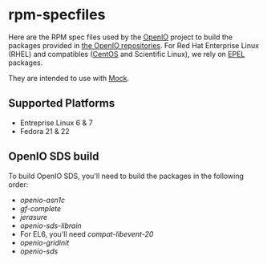 rpm-specfiles
=======

Here are the RPM spec files used by the [OpenIO](http://openio.io) project to build the packages provided in [the OpenIO repositories](http://mirror.openio.io/).
For Red Hat Enterprise Linux (RHEL) and compatibles ([CentOS](https://fedoraproject.org/wiki/EPEL) and Scientific Linux), we rely on [EPEL](https://fedoraproject.org/wiki/EPEL) packages.

They are intended to use with [Mock](https://fedoraproject.org/wiki/Mock).


Supported Platforms
--------

* Entreprise Linux 6 & 7
* Fedora 21 & 22

OpenIO SDS build
--------

To build OpenIO SDS, you'll need to build the packages in the following order:
* *openio-asn1c*
* *gf-complete*
* *jerasure*
* *openio-sds-librain*
* For EL6, you'll need *compat-libevent-20*
* *openio-gridinit*
* *openio-sds*

